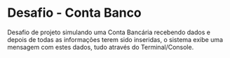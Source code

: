 # Desafio - Conta Banco

Desafio de projeto simulando uma Conta Bancária recebendo dados e depois de todas as informações terem sido inseridas, o sistema exibe uma mensagem com estes dados, tudo através do Terminal/Console.